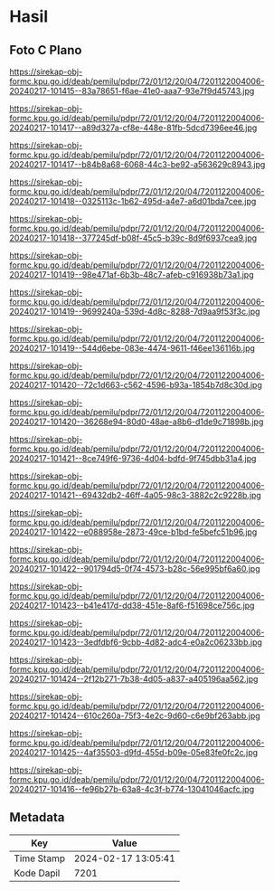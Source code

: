 # Hasil

## Foto C Plano

https://sirekap-obj-formc.kpu.go.id/deab/pemilu/pdpr/72/01/12/20/04/7201122004006-20240217-101415--83a78651-f6ae-41e0-aaa7-93e7f9d45743.jpg

https://sirekap-obj-formc.kpu.go.id/deab/pemilu/pdpr/72/01/12/20/04/7201122004006-20240217-101417--a89d327a-cf8e-448e-81fb-5dcd7396ee46.jpg

https://sirekap-obj-formc.kpu.go.id/deab/pemilu/pdpr/72/01/12/20/04/7201122004006-20240217-101417--b84b8a68-6068-44c3-be92-a563629c8943.jpg

https://sirekap-obj-formc.kpu.go.id/deab/pemilu/pdpr/72/01/12/20/04/7201122004006-20240217-101418--0325113c-1b62-495d-a4e7-a6d01bda7cee.jpg

https://sirekap-obj-formc.kpu.go.id/deab/pemilu/pdpr/72/01/12/20/04/7201122004006-20240217-101418--377245df-b08f-45c5-b39c-8d9f6937cea9.jpg

https://sirekap-obj-formc.kpu.go.id/deab/pemilu/pdpr/72/01/12/20/04/7201122004006-20240217-101419--98e471af-6b3b-48c7-afeb-c916938b73a1.jpg

https://sirekap-obj-formc.kpu.go.id/deab/pemilu/pdpr/72/01/12/20/04/7201122004006-20240217-101419--9699240a-539d-4d8c-8288-7d9aa9f53f3c.jpg

https://sirekap-obj-formc.kpu.go.id/deab/pemilu/pdpr/72/01/12/20/04/7201122004006-20240217-101419--544d6ebe-083e-4474-9611-f46ee136116b.jpg

https://sirekap-obj-formc.kpu.go.id/deab/pemilu/pdpr/72/01/12/20/04/7201122004006-20240217-101420--72c1d663-c562-4596-b93a-1854b7d8c30d.jpg

https://sirekap-obj-formc.kpu.go.id/deab/pemilu/pdpr/72/01/12/20/04/7201122004006-20240217-101420--36268e94-80d0-48ae-a8b6-d1de9c71898b.jpg

https://sirekap-obj-formc.kpu.go.id/deab/pemilu/pdpr/72/01/12/20/04/7201122004006-20240217-101421--8ce749f6-9736-4d04-bdfd-9f745dbb31a4.jpg

https://sirekap-obj-formc.kpu.go.id/deab/pemilu/pdpr/72/01/12/20/04/7201122004006-20240217-101421--69432db2-46ff-4a05-98c3-3882c2c9228b.jpg

https://sirekap-obj-formc.kpu.go.id/deab/pemilu/pdpr/72/01/12/20/04/7201122004006-20240217-101422--e088958e-2873-49ce-b1bd-fe5befc51b96.jpg

https://sirekap-obj-formc.kpu.go.id/deab/pemilu/pdpr/72/01/12/20/04/7201122004006-20240217-101422--901794d5-0f74-4573-b28c-56e995bf6a60.jpg

https://sirekap-obj-formc.kpu.go.id/deab/pemilu/pdpr/72/01/12/20/04/7201122004006-20240217-101423--b41e417d-dd38-451e-8af6-f51698ce756c.jpg

https://sirekap-obj-formc.kpu.go.id/deab/pemilu/pdpr/72/01/12/20/04/7201122004006-20240217-101423--3edfdbf6-9cbb-4d82-adc4-e0a2c06233bb.jpg

https://sirekap-obj-formc.kpu.go.id/deab/pemilu/pdpr/72/01/12/20/04/7201122004006-20240217-101424--2f12b271-7b38-4d05-a837-a405196aa562.jpg

https://sirekap-obj-formc.kpu.go.id/deab/pemilu/pdpr/72/01/12/20/04/7201122004006-20240217-101424--610c260a-75f3-4e2c-9d60-c6e9bf263abb.jpg

https://sirekap-obj-formc.kpu.go.id/deab/pemilu/pdpr/72/01/12/20/04/7201122004006-20240217-101425--4af35503-d9fd-455d-b09e-05e83fe0fc2c.jpg

https://sirekap-obj-formc.kpu.go.id/deab/pemilu/pdpr/72/01/12/20/04/7201122004006-20240217-101416--fe96b27b-63a8-4c3f-b774-13041046acfc.jpg


## Metadata

| Key        | Value               |
| ---------- | ------------------- |
| Time Stamp | 2024-02-17 13:05:41 |
| Kode Dapil | 7201                |



